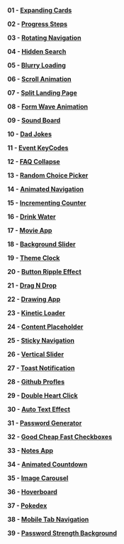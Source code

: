**01 - [Expanding Cards](https://shidlikaty.github.io/SimpleProjects/01%20-%20Expanding%20cards/)**

**02 - [Progress Steps](https://shidlikaty.github.io/SimpleProjects/02%20-%20Progress%20Steps/)**

**03 - [Rotating Navigation](https://shidlikaty.github.io/SimpleProjects/03%20-%20Rotating%20Navigation/)**

**04 - [Hidden Search](https://shidlikaty.github.io/SimpleProjects/04%20-%20Hidden%20Search/)**

**05 - [Blurry Loading](https://shidlikaty.github.io/SimpleProjects/05%20-%20Blurry%20Loading/)**

**06 - [Scroll Animation](https://shidlikaty.github.io/SimpleProjects/06%20-%20Scroll%20Animation/)**

**07 - [Split Landing Page](https://shidlikaty.github.io/SimpleProjects/07%20-%20Split%20Landing%20Page/)**

**08 - [Form Wave Animation](https://shidlikaty.github.io/SimpleProjects/08%20-%20Form%20Wave%20Animation/)**

**09 - [Sound Board](https://shidlikaty.github.io/SimpleProjects/09%20-%20Sound%20Board/)**

**10 - [Dad Jokes](https://shidlikaty.github.io/SimpleProjects/10%20-%20Dad%20Jokes/)**

**11 - [Event KeyCodes](https://shidlikaty.github.io/SimpleProjects/11%20-%20Event%20KeyCodes/)**

**12 - [FAQ Collapse](https://shidlikaty.github.io/SimpleProjects/12%20-%20FAQ%20Collapse/)**

**13 - [Random Choice Picker](https://shidlikaty.github.io/SimpleProjects/13%20-%20Random%20Choice%20Picker/)**

**14 - [Animated Navigation](https://shidlikaty.github.io/SimpleProjects/14%20-%20Animated%20Navigation/)**

**15 - [Incrementing Counter](https://shidlikaty.github.io/SimpleProjects/15%20-%20Incrementing%20Counter/)**

**16 - [Drink Water](https://shidlikaty.github.io/SimpleProjects/16%20-%20Drink%20Water/)**

**17 - [Movie App](https://shidlikaty.github.io/SimpleProjects/17%20-%20Movie%20App/)**

**18 - [Background Slider](https://shidlikaty.github.io/SimpleProjects/18%20-%20Background%20Slider/)**

**19 - [Theme Clock](https://shidlikaty.github.io/SimpleProjects/19%20-%20Theme%20Clock/)**

**20 - [Button Ripple Effect](https://shidlikaty.github.io/SimpleProjects/20%20-%20Button%20Ripple%20Effect/)**

**21 - [Drag N Drop](https://shidlikaty.github.io/SimpleProjects/21%20-%20Drag%20N%20Drop/)**

**22 - [Drawing App](https://shidlikaty.github.io/SimpleProjects/22%20-%20Drawing%20App/)**

**23 - [Kinetic Loader](https://shidlikaty.github.io/SimpleProjects/23%20-%20Kinetic%20CSS%20Loader/)**

**24 - [Content Placeholder](https://shidlikaty.github.io/SimpleProjects/24%20-%20Content%20Placeholder/)**

**25 - [Sticky Navigation](https://shidlikaty.github.io/SimpleProjects/25%20-%20Sticky%20Navbar/)**

**26 - [Vertical Slider](https://shidlikaty.github.io/SimpleProjects/26%20-%20Double%20Vertical%20Slider/)**

**27 - [Toast Notification](https://shidlikaty.github.io/SimpleProjects/27%20-%20Toast%20Notification/)**

**28 - [Github Profles](https://shidlikaty.github.io/SimpleProjects/28%20-%20Github%20Profiles/)**

**29 - [Double Heart Click](https://shidlikaty.github.io/SimpleProjects/29%20-%20Double%20Heart%20Click/)**

**30 - [Auto Text Effect](https://shidlikaty.github.io/SimpleProjects/30%20-%20Auto%20Text%20Effect/)**

**31 - [Password Generator](https://shidlikaty.github.io/SimpleProjects/31%20-%20Password%20Generator/)**

**32 - [Good Cheap Fast Checkboxes](https://shidlikaty.github.io/SimpleProjects/32%20-%20Good%20Cheap%20Fast%20Checkboxes/)**

**33 - [Notes App](https://shidlikaty.github.io/SimpleProjects/33%20-%20Notes%20App/)**

**34 - [Animated Countdown](https://shidlikaty.github.io/SimpleProjects/34%20-%20Animated%20Countdown/)**

**35 - [Image Carousel](https://shidlikaty.github.io/SimpleProjects/35%20-%20Image%20Carousel/)**

**36 - [Hoverboard](https://shidlikaty.github.io/SimpleProjects/36%20-%20Hoverboard/)**

**37 - [Pokedex](https://shidlikaty.github.io/SimpleProjects/37%20-%20Pokedex/)**

**38 - [Mobile Tab Navigation](https://shidlikaty.github.io/SimpleProjects/38%20-%20Mobile%20Tab%20Navigation/)**

**39 - [Password Strength Background](https://shidlikaty.github.io/SimpleProjects/39%20-%20Password%20Strength%20Background/)**
